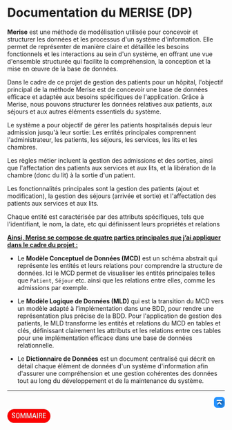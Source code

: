 # Documentation du MERISE (DP)

**Merise** est une méthode de modélisation utilisée pour concevoir et structurer les données et les processus d'un système d'information. Elle permet de représenter de manière claire et détaillée les besoins fonctionnels et les interactions au sein d'un système, en offrant une vue d'ensemble structurée qui facilite la compréhension, la conception et la mise en œuvre de la base de données. 

Dans le cadre de ce projet de gestion des patients pour un hôpital, l'objectif principal de la méthode Merise est de concevoir une base de données efficace et adaptée aux besoins spécifiques de l'application. Grâce à Merise, nous pouvons structurer les données relatives aux patients, aux séjours et aux autres éléments essentiels du système. 

Le système a pour objectif de gérer les patients hospitalisés depuis leur admission jusqu'à leur sortie: Les entités principales comprennent l'administrateur, les patients, les séjours, les services, les lits et les chambres.

Les règles métier incluent la gestion des admissions et des sorties, ainsi que l'affectation des patients aux services et aux lits, et la libération de la chambre (donc du lit) à la sortie d'un patient.

Les fonctionnalités principales sont la gestion des patients (ajout et modification), la gestion des séjours (arrivée et sortie) et l'affectation des patients aux services et aux lits.

Chaque entité est caractérisée par des attributs spécifiques, tels que l'identifiant, le nom, la date, etc qui définissent leurs propriétés et relations

**<u>Ainsi, Merise se compose de quatre parties principales que j’ai appliquer dans le cadre du projet :</u>**


- Le **Modèle Conceptuel de Données (MCD)** est un schéma abstrait qui représente les entités et leurs relations pour comprendre la structure de données.  Ici le MCD permet de visualiser les entités principales telles que `Patient`, `Séjour` etc.  ainsi que les relations entre elles, comme les admissions par exemple.
 
- Le **Modèle Logique de Données (MLD)** qui est la transition du MCD vers un modèle adapté à l’implémentation dans une BDD, pour rendre une représentation plus précise de la BDD. Pour l'application de gestion des patients, le MLD transforme les entités et relations du MCD en tables et clés, définissant clairement les attributs et les relations entre ces tables pour une implémentation efficace dans une base de données relationnelle.

- Le **Dictionnaire de Données** est un document centralisé qui décrit en détail chaque élément de données d'un système d'information afin d'assurer une compréhension et une gestion cohérentes des données tout au long du développement et de la maintenance du système.

---
<!-- Bouton 'Retour vers le Sommaire' et Bouton 'Retour vers haut' du document -->
<div align="right">
    <a href="#mcd-modèle-logique-de-données">
        <img src="../../../img/image-docs/icon-vers-le-haut.png" alt="Retour vers le haut" style="width: 25px;" />
    </a>
</div>
<div align="left">
    <a href="/README.md">
        <img src="../../../img/image-docs/summary.png" alt="Retour vers le haut" style="width: 100px;" />
    </a>
</div>